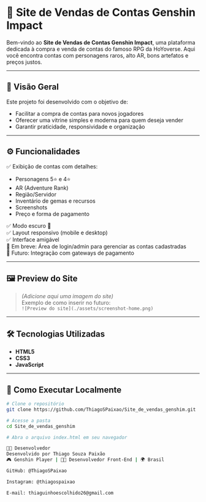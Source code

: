 # 🌟 Site de Vendas de Contas Genshin Impact

Bem-vindo ao **Site de Vendas de Contas Genshin Impact**, uma plataforma dedicada à compra e venda de contas do famoso RPG da HoYoverse. Aqui você encontra contas com personagens raros, alto AR, bons artefatos e preços justos.

---

## 🧭 Visão Geral

Este projeto foi desenvolvido com o objetivo de:

- Facilitar a compra de contas para novos jogadores
- Oferecer uma vitrine simples e moderna para quem deseja vender
- Garantir praticidade, responsividade e organização

---

## ⚙️ Funcionalidades

✅ Exibição de contas com detalhes:
- Personagens 5⭐ e 4⭐
- AR (Adventure Rank)
- Região/Servidor
- Inventário de gemas e recursos
- Screenshots
- Preço e forma de pagamento

✅ Modo escuro 🌙  
✅ Layout responsivo (mobile e desktop)  
✅ Interface amigável  
🚧 Em breve: Área de login/admin para gerenciar as contas cadastradas  
🚧 Futuro: Integração com gateways de pagamento

---

## 🖼️ Preview do Site

> *(Adicione aqui uma imagem do site)*  
> Exemplo de como inserir no futuro:  
> `![Preview do site](./assets/screenshot-home.png)`

---

## 🛠️ Tecnologias Utilizadas

- **HTML5**
- **CSS3**
- **JavaScript**

---

## 📂 Como Executar Localmente

```bash
# Clone o repositório
git clone https://github.com/ThiagoSPaixao/Site_de_vendas_genshim.git

# Acesse a pasta
cd Site_de_vendas_genshim

# Abra o arquivo index.html em seu navegador

👨‍💻 Desenvolvedor
Desenvolvido por Thiago Souza Paixão
🎮 Genshin Player | 👨‍💻 Desenvolvedor Front-End | 🌍 Brasil

GitHub: @ThiagoSPaixao

Instagram: @thiagospaixao 

E-mail: thiaguinhoescolhido26@gmail.com
